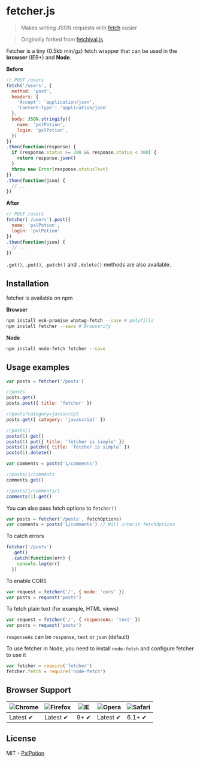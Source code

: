 # fetcher.js 
> Makes writing JSON requests with [fetch](https://github.com/github/fetch) easier

> Originally forked from [fetchival.js](https://github.com/typicode/fetchival)

Fetcher is a tiny (0.5kb min/gz) fetch wrapper that can be used in the __browser__ (IE9+) and __Node__.

__Before__

```javascript
// POST /users
fetch('/users', {
  method: 'post',
  headers: {
    'Accept': 'application/json',
    'Content-Type': 'application/json'
  },
  body: JSON.stringify({
    name: 'pxlPotion',
    login: 'pxlPotion',
  })
})
.then(function(response) {
  if (response.status >= 200 && response.status < 300) {
    return response.json()
  }
  throw new Error(response.statusText)
})
.then(function(json) {
  // ...
})
```

__After__

```javascript
// POST /users
fetcher('/users').post({
  name: 'pxlPotion',
  login: 'pxlPotion'
})
.then(function(json) {
  // ...
})
```

`.get()`, `.put()`, `.patch()` and `.delete()` methods are also available.

## Installation

fetcher is available on npm

__Browser__

```bash
npm install es6-promise whatwg-fetch --save # polyfills
npm install fetcher --save # Browserify
```

__Node__

```bash
npm install node-fetch fetcher --save
```

## Usage examples

```javascript
var posts = fetcher('/posts')

//posts
posts.get()
posts.post({ title: 'fetcher' })

//posts?category=javascript
posts.get({ category: 'javascript' })

//posts/1
posts(1).get()
posts(1).put({ title: 'fetcher is simple' })
posts(1).patch({ title: 'fetcher is simple' })
posts(1).delete()

var comments = posts('1/comments')

//posts/1/comments
comments.get()

//posts/1/comments/1
comments(1).get()
```

You can also pass fetch options to `fetcher()`

```javascript
var posts = fetcher('/posts', fetchOptions)
var comments = posts('1/comments') // Will inherit fetchOptions
```

To catch errors

```javascript
fetcher('/posts')
  .get()
  .catch(function(err) {
    console.log(err)
  })
```

To enable CORS

```javascript
var request = fetcher('/', { mode: 'cors' })
var posts = request('posts')
```

To fetch plain text (for example, HTML views)

```javascript
var request = fetcher('/', { responseAs: 'text' })
var posts = request('posts')
```

`responseAs` can be `response`, `text` or `json` (default)

To use fetcher in Node, you need to install `node-fetch` and configure fetcher to use it

```javascript
var fetcher = require('fetcher')
fetcher.fetch = require('node-fetch')
```

## Browser Support

![Chrome](https://raw.github.com/alrra/browser-logos/master/chrome/chrome_48x48.png) | ![Firefox](https://raw.github.com/alrra/browser-logos/master/firefox/firefox_48x48.png) | ![IE](https://raw.github.com/alrra/browser-logos/master/internet-explorer/internet-explorer_48x48.png) | ![Opera](https://raw.github.com/alrra/browser-logos/master/opera/opera_48x48.png) | ![Safari](https://raw.github.com/alrra/browser-logos/master/safari/safari_48x48.png)
--- | --- | --- | --- | --- |
Latest ✔ | Latest ✔ | 9+ ✔ | Latest ✔ | 6.1+ ✔ |

## License

MIT - [PxlPotion](https://github.com/pxlpotion)
